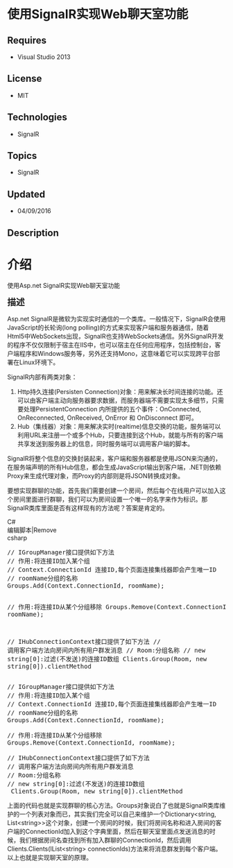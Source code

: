 # 使用SignalR实现Web聊天室功能
## Requires
- Visual Studio 2013
## License
- MIT
## Technologies
- SignalR
## Topics
- SignalR
## Updated
- 04/09/2016
## Description

<h1>介绍</h1>
<p>使用Asp.net SignalR实现Web聊天室功能</p>
<p><span style="font-size:20px"><strong>描述</strong></span></p>
<p><span><span style="white-space:pre"></span>Asp.net SignalR是微软为实现实时通信的一个类库。一般情况下，SignalR会使用JavaScript的长轮询(long polling)的方式来实现客户端和服务器通信，随着Html5中WebSockets出现，SignalR也支持WebSockets通信。另外SignalR开发的程序不仅仅限制于宿主在IIS中，也可以宿主在任何应用程序，包括控制台，客户端程序和Windows服务等，另外还支持Mono，这意味着它可以实现跨平台部署在Linux环境下。</span></p>
<p><span>SignalR内部有两类对象：</span></p>
<ol>
<li><span>Http持久连接(Persisten Connection)对象：用来解决长时间连接的功能。还可以由客户端主动向服务器要求数据，而服务器端不需要实现太多细节，只需要处理PersistentConnection 内所提供的五个事件：OnConnected, OnReconnected, OnReceived, OnError 和 OnDisconnect 即可。</span>
</li><li><span>Hub（集线器）对象：用来解决实时(realtime)信息交换的功能，服务端可以利用URL来注册一个或多个Hub，只要连接到这个Hub，就能与所有的客户端共享发送到服务器上的信息，同时服务端可以调用客户端的脚本。</span>
</li></ol>
<p><span>SignalR将整个信息的交换封装起来，客户端和服务器都是使用JSON来沟通的，在服务端声明的所有Hub信息，都会生成JavaScript输出到客户端，.NET则依赖Proxy来生成代理对象，而Proxy的内部则是将JSON转换成对象。</span></p>
<p><span><span style="white-space:pre"></span>要想实现群聊的功能，首先我们需要创建一个房间，然后每个在线用户可以加入这个房间里面进行群聊，我们可以为房间设置一个唯一的名字来作为标识。那SignalR类库里面是否有这样现有的方法呢？答案是肯定的。</span></p>
<p><span></p>
<div class="scriptcode">
<div class="pluginEditHolder" pluginCommand="mceScriptCode">
<div class="title"><span>C#</span></div>
<div class="pluginLinkHolder"><span class="pluginEditHolderLink">编辑脚本</span>|<span class="pluginRemoveHolderLink">Remove</span></div>
<span class="hidden">csharp</span>
<pre class="hidden">// IGroupManager接口提供如下方法
// 作用:将连接ID加入某个组
// Context.ConnectionId 连接ID,每个页面连接集线器即会产生唯一ID
// roomName分组的名称
Groups.Add(Context.ConnectionId, roomName);

// 作用:将连接ID从某个分组移除
Groups.Remove(Context.ConnectionId, roomName);

// IHubConnectionContext接口提供了如下方法
// 调用客户端方法向房间内所有用户群发消息 
// Room:分组名称
// new string[0]:过滤(不发送)的连接ID数组
 Clients.Group(Room, new string[0]).clientMethod</pre>
<div class="preview">
<pre class="csharp"><span class="cs__com">//&nbsp;IGroupManager接口提供如下方法</span>&nbsp;
<span class="cs__com">//&nbsp;作用:将连接ID加入某个组</span>&nbsp;
<span class="cs__com">//&nbsp;Context.ConnectionId&nbsp;连接ID,每个页面连接集线器即会产生唯一ID</span>&nbsp;
<span class="cs__com">//&nbsp;roomName分组的名称</span>&nbsp;
Groups.Add(Context.ConnectionId,&nbsp;roomName);&nbsp;
&nbsp;
<span class="cs__com">//&nbsp;作用:将连接ID从某个分组移除</span>&nbsp;
Groups.Remove(Context.ConnectionId,&nbsp;roomName);&nbsp;
&nbsp;
<span class="cs__com">//&nbsp;IHubConnectionContext接口提供了如下方法</span>&nbsp;
<span class="cs__com">//&nbsp;调用客户端方法向房间内所有用户群发消息&nbsp;</span>&nbsp;
<span class="cs__com">//&nbsp;Room:分组名称</span>&nbsp;
<span class="cs__com">//&nbsp;new&nbsp;string[0]:过滤(不发送)的连接ID数组</span>&nbsp;
&nbsp;Clients.Group(Room,&nbsp;<span class="cs__keyword">new</span>&nbsp;<span class="cs__keyword">string</span>[<span class="cs__number">0</span>]).clientMethod</pre>
</div>
</div>
</div>
</span>
<p></p>
<p><span><span style="white-space:pre"></span>上面的代码也就是实现群聊的核心方法。Groups对象说白了也就是SignalR类库维护的一个列表对象而已，其实我们完全可以自己来维护一个Dictionary&lt;string, List&lt;string&gt;&gt;这个对象，创建一个房间的时候，我们将房间名称和进入房间的客户端的ConnectionId加入到这个字典里面，然后在聊天室里面点发送消息的时候，我们根据房间名查找到所有加入群聊的ConnectionId，然后调用Clients.Clients(IList&lt;string&gt;
 connectionIds)方法来将消息群发到每个客户端。以上也就是实现聊天室的原理。</span></p>
